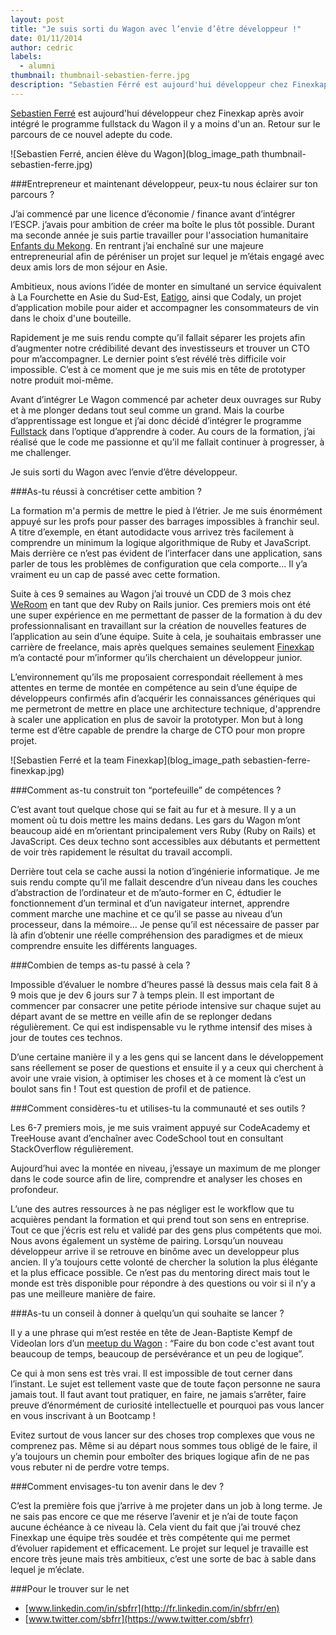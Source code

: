 ```yaml
---
layout: post
title: "Je suis sorti du Wagon avec l’envie d’être développeur !"
date: 01/11/2014
author: cedric
labels:
  - alumni
thumbnail: thumbnail-sebastien-ferre.jpg
description: "Sebastien Férré est aujourd'hui développeur chez Finexkap après avoir intégré le programme fullstack du Wagon il y'a moins d'un an. Retour sur le parcours et les aspirations futures de ce nouvel adepte du code."
---
```


[Sebastien Ferré](https://www.twitter.com/sbfrr) est aujourd'hui développeur chez Finexkap après avoir intégré le programme fullstack du Wagon il y a moins d'un an. Retour sur le parcours de ce nouvel adepte du code.

![Sebastien Ferré, ancien élève du Wagon](blog_image_path thumbnail-sebastien-ferre.jpg)

###Entrepreneur et maintenant développeur, peux-tu nous éclairer sur ton parcours ?

J’ai commencé par une licence d’économie / finance avant d’intégrer l’ESCP. j’avais pour ambition de créer ma boîte le plus tôt possible. Durant ma seconde année je suis partie travailler pour l'association humanitaire [Enfants du Mekong](http://www.enfantsdumekong.com/). En rentrant j’ai enchaîné sur une majeure entrepreneurial afin de péréniser un projet sur lequel je m’étais engagé avec deux amis lors de mon séjour en Asie.

Ambitieux, nous avions l’idée de monter en simultané un service équivalent à La Fourchette en Asie du Sud-Est, [Eatigo](http://www.eatigo.com), ainsi que Codaly, un projet d’application mobile pour aider et accompagner les consommateurs de vin dans le choix d'une bouteille.

Rapidement je me suis rendu compte qu’il fallait séparer les projets afin d’augmenter notre crédibilité devant des investisseurs et trouver un CTO pour m’accompagner. Le dernier point s’est révélé très difficile voir impossible. C’est à ce moment que je me suis mis en tête de prototyper notre produit moi-même.

Avant d’intégrer Le Wagon commencé par acheter deux ouvrages sur Ruby et à me plonger dedans tout seul comme un grand. Mais la courbe d’apprentissage est longue et j’ai donc décidé d’intégrer le programme [Fullstack](http://www.lewagon.org/programme) dans l’optique d’apprendre à coder. Au cours de la formation, j’ai réalisé que le code me passionne et qu’il me fallait continuer à progresser, à me challenger.

Je suis sorti du Wagon avec l’envie d’être développeur.

###As-tu réussi à concrétiser cette ambition ?

La formation m'a permis de mettre le pied à l’étrier. Je me suis énormément appuyé sur les profs pour passer des barrages impossibles à franchir seul. A titre d’exemple, en étant autodidacte  vous arrivez très facilement à comprendre un minimum la logique algorithmique de Ruby et JavaScript. Mais derrière ce n’est pas évident de l’interfacer dans une application, sans parler de tous les problèmes de configuration que cela comporte… Il y’a vraiment eu un cap de passé avec cette formation.

Suite à ces 9 semaines au Wagon j’ai trouvé un CDD de 3 mois chez [WeRoom](https://www.weroom.com/en) en tant que dev Ruby on Rails junior. Ces premiers mois ont été une super expérience en me permettant de passer de la formation à du dev professionnalisant en travaillant sur la création de nouvelles features de l’application au sein d’une équipe. Suite à cela, je souhaitais embrasser une carrière de freelance, mais après quelques semaines seulement [Finexkap](https://www.finexkap.com/) m’a contacté pour m’informer qu’ils cherchaient un développeur junior.


L’environnement qu’ils me proposaient correspondait réellement à mes attentes en terme de montée en compétence au sein d’une équipe de développeurs confirmés afin d’acquérir les connaissances génériques qui me permetront de mettre en place une architecture technique, d'apprendre à scaler une application en plus de savoir la prototyper. Mon but à long terme est d’être capable de prendre la charge de CTO pour mon propre projet.

![Sebastien Ferré et la team Finexkap](blog_image_path sebastien-ferre-finexkap.jpg)

###Comment as-tu construit ton “portefeuille” de compétences ?

C’est avant tout quelque chose qui se fait au fur et à mesure. Il y a un moment où tu dois mettre les mains dedans. Les gars du Wagon m’ont beaucoup aidé en m’orientant principalement vers Ruby (Ruby on Rails) et JavaScript. Ces deux techno sont accessibles aux débutants et permettent de voir très rapidement le résultat du travail accompli.

Derrière tout cela se cache aussi la notion d’ingénierie informatique. Je me suis rendu compte qu’il me fallait descendre d’un niveau dans les couches d’abstraction de l’ordinateur et de m’auto-former en C, édtudier le fonctionnement d’un terminal et d’un navigateur internet, apprendre comment marche une machine et ce qu’il se passe au niveau d’un processeur, dans  la mémoire... Je pense qu’il est nécessaire de passer par là afin d’obtenir une réelle compréhension des paradigmes et de mieux comprendre ensuite les différents languages.

###Combien de temps as-tu passé à cela ?

Impossible d’évaluer le nombre d’heures passé là dessus mais cela fait 8 à 9 mois que je dev 6 jours sur 7 à temps plein. Il est important de commencer par consacrer une petite période intensive sur chaque sujet au départ avant de se mettre en veille afin de se replonger dedans régulièrement. Ce qui est indispensable vu le rythme intensif des mises à jour de toutes ces technos.

D’une certaine manière il y a les gens qui se lancent dans le développement sans réellement se poser de questions et ensuite il y a ceux qui cherchent à avoir une vraie vision, à optimiser les choses et à ce moment là c’est un boulot sans fin ! Tout est question de profil et de patience.

###Comment considères-tu et utilises-tu la communauté et ses outils ?

Les 6-7 premiers mois, je me suis vraiment appuyé sur CodeAcademy et TreeHouse avant d’enchaîner avec CodeSchool tout en consultant StackOverflow régulièrement.

Aujourd’hui avec la montée en niveau, j’essaye un maximum de me plonger dans le code source afin de lire, comprendre et analyser les choses en profondeur.

L’une des autres ressources à ne pas négliger est le workflow que tu acquières pendant la formation et qui prend tout son sens en entreprise. Tout ce que j’écris est relu et validé par des gens plus compétents que moi. Nous avons également un système de pairing. Lorsqu’un nouveau développeur arrive il se retrouve en binôme avec un developpeur plus ancien. Il y’a toujours cette volonté de chercher la solution la plus élégante et la plus efficace possible. Ce n’est pas du mentoring direct mais tout le monde est très disponible pour répondre à des questions ou voir si il n’y a pas une meilleure manière de faire.

###As-tu un conseil à donner à quelqu’un qui souhaite se lancer ?

Il y a une phrase qui m’est restée en tête de Jean-Baptiste Kempf de Videolan lors d’un [meetup du Wagon](https://www.youtube.com/watch?v=ub1scSysja4) : “Faire du bon code c'est avant tout beaucoup de temps, beaucoup de persévérance et un peu de logique”.

Ce qui à mon sens est très vrai. Il est impossible de tout cerner dans l’instant. Le sujet est tellement vaste que de toute façon personne ne saura jamais tout. Il faut avant tout pratiquer, en faire, ne jamais s’arrêter, faire preuve d’énormément de curiosité intellectuelle et pourquoi pas vous lancer en vous inscrivant à un Bootcamp !

Evitez surtout de vous lancer sur des choses trop complexes que vous ne comprenez pas. Même si au départ nous sommes tous obligé de le faire, il y’a toujours un chemin pour emboîter des briques logique afin de ne pas vous rebuter ni de perdre votre temps.

###Comment envisages-tu ton avenir dans le dev ?

C’est la première fois que j’arrive à me projeter dans un job à long terme. Je ne sais pas encore ce que me réserve l’avenir et je n’ai de toute façon aucune échéance à ce niveau là. Cela vient du fait que j’ai trouvé chez Finexkap une équipe très soudée et très compétente qui me permet d’évoluer rapidement et efficacement. Le projet sur lequel je travaille est encore très jeune mais très ambitieux, c’est une sorte de bac à sable dans lequel je m’éclate.

###Pour le trouver sur le net

- [www.linkedin.com/in/sbfrr](http://fr.linkedin.com/in/sbfrr/en)
- [www.twitter.com/sbfrr](https://www.twitter.com/sbfrr)
